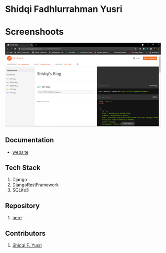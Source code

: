 # Shidqi Fadhlurrahman Yusri

# Screenshoots
![](./screenshots/documentation.png)

## Documentation
- [website](https://shidqify-blog.herokuapp.com/)

## Tech Stack
1. Django
2. DjangoRestFramework
3. SQLite3

## Repository
1. [here](https://github.com/shidqify/web_blog_api)

## Contributors
1. [Shidqi F. Yusri](https://github.com/shidqify)

